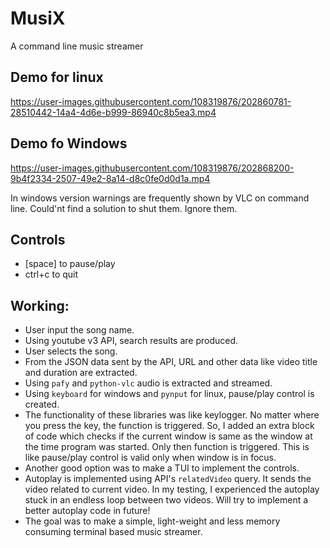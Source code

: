 # MusiX
A command line music streamer



## Demo for linux
https://user-images.githubusercontent.com/108319876/202860781-28510442-14a4-4d6e-b999-86940c8b5ea3.mp4

## Demo fo Windows
https://user-images.githubusercontent.com/108319876/202868200-9b4f2334-2507-49e2-8a14-d8c0fe0d0d1a.mp4

In windows version warnings are frequently shown by VLC on command line. Could'nt find a solution to shut them. Ignore them.

## Controls
- [space] to pause/play
- ctrl+c to quit

## Working:
- User input the song name.
- Using youtube v3 API, search results are produced.
- User selects the song.
- From the JSON data sent by the API, URL and other data like video title and duration are extracted.
- Using `pafy` and `python-vlc` audio is extracted and streamed.
- Using `keyboard` for windows and `pynput` for linux, pause/play control is created. 
- The functionality of these libraries was like keylogger. No matter where you press the key, the function is triggered. So, I added an extra block of code which checks if the current window is same as the window at the time program was started. Only then function is triggered. This is like pause/play control is valid only when window is in focus.
- Another good option was to make a TUI to implement the controls.
- Autoplay is implemented using API's `relatedVideo` query. It sends the video related to current video. In my testing, I experienced the autoplay stuck in an endless loop between two videos. Will try to implement a better autoplay code in future!
- The goal was to make a simple, light-weight and less memory consuming terminal based music streamer.
